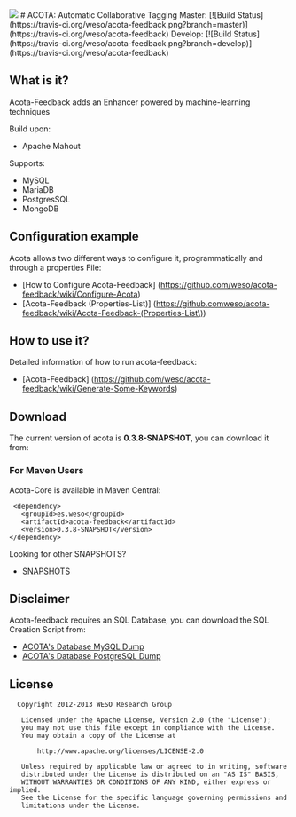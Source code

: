 <img src="http://weso.es/img/logo_acota_850.png">
# ACOTA:  Automatic Collaborative Tagging 
Master: [![Build Status](https://travis-ci.org/weso/acota-feedback.png?branch=master)](https://travis-ci.org/weso/acota-feedback)
Develop: [![Build Status](https://travis-ci.org/weso/acota-feedback.png?branch=develop)](https://travis-ci.org/weso/acota-feedback)


## What is it? ##
Acota-Feedback adds an Enhancer powered by machine-learning techniques

Build upon:
- Apache Mahout

Supports:
 - MySQL
 - MariaDB
 - PostgresSQL
 - MongoDB


## Configuration example ##
Acota allows two different ways to configure it, programmatically and through a properties File:
 - [How to Configure Acota-Feedback] (https://github.com/weso/acota-feedback/wiki/Configure-Acota)
 - [Acota-Feedback (Properties-List)] (https://github.comweso/acota-feedback/wiki/Acota-Feedback-(Properties-List\))

## How to use it? ##
Detailed information of how to run acota-feedback: 
 - [Acota-Feedback] (https://github.com/weso/acota-feedback/wiki/Generate-Some-Keywords)

## Download ##
The current version of acota is **0.3.8-SNAPSHOT**, you can download it from:

### For Maven Users
Acota-Core is available in Maven Central:
 ```
  <dependency>
    <groupId>es.weso</groupId>
    <artifactId>acota-feedback</artifactId>
    <version>0.3.8-SNAPSHOT</version>
 </dependency>
 ```
 
Looking for other SNAPSHOTS?
* [SNAPSHOTS](https://oss.sonatype.org/content/repositories/snapshots/es/weso/acota-feedback/0.3.8-SNAPSHOT/ "Acota-feedback SNAPSHOTS Repository")

## Disclaimer
Acota-feedback requires an SQL Database, you can download the SQL Creation Script from:
 * [ACOTA's Database MySQL Dump](http://156.35.82.101:7000/downloads/acota/utils/mysql/acota.sql "ACOTA's Database SQL Dump")
 * [ACOTA's Database PostgreSQL Dump](http://156.35.82.101:7000/downloads/acota/utils/postgres/acota.sql "ACOTA's Database SQL Dump")


## License

```
  Copyright 2012-2013 WESO Research Group

   Licensed under the Apache License, Version 2.0 (the "License");
   you may not use this file except in compliance with the License.
   You may obtain a copy of the License at

       http://www.apache.org/licenses/LICENSE-2.0

   Unless required by applicable law or agreed to in writing, software
   distributed under the License is distributed on an "AS IS" BASIS,
   WITHOUT WARRANTIES OR CONDITIONS OF ANY KIND, either express or implied.
   See the License for the specific language governing permissions and
   limitations under the License.
```
